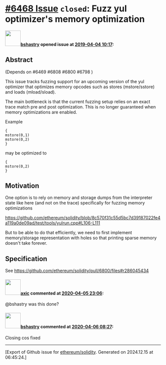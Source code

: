# [\#6468 Issue](https://github.com/ethereum/solidity/issues/6468) `closed`: Fuzz yul optimizer's memory optimization

#### <img src="https://avatars.githubusercontent.com/u/2388185?v=4" width="50">[bshastry](https://github.com/bshastry) opened issue at [2019-04-04 10:17](https://github.com/ethereum/solidity/issues/6468):

## Abstract

(Depends on #6469 #6808 #6800 #6798 )

This issue tracks fuzzing support for an upcoming version of the yul optimizer that optimizes memory opcodes such as stores (mstore/sstore) and loads (mload/sload).

The main bottleneck is that the current fuzzing setup relies on an exact trace match pre and post optimization. This is no longer guaranteed when memory optimizations are enabled.

Example

```
{
mstore(0,1)
mstore(0,2)
}
```

may be optimized to 
```
{
mstore(0,2)
}
```

## Motivation

One option is to rely on memory and storage dumps from the interpreter state like here (and not on the trace) specifically for fuzzing memory optimizations

https://github.com/ethereum/solidity/blob/8c570f31c55d5bc7d39187022fe4a119a0de09ad/test/tools/yulrun.cpp#L106-L111

But to be able to do that efficiently, we need to first implement memory/storage representation with holes so that printing sparse memory doesn't take forever.

## Specification

See https://github.com/ethereum/solidity/pull/6800/files#r286045434

#### <img src="https://avatars.githubusercontent.com/u/20340?v=4" width="50">[axic](https://github.com/axic) commented at [2020-04-05 23:06](https://github.com/ethereum/solidity/issues/6468#issuecomment-609500127):

@bshastry was this done?

#### <img src="https://avatars.githubusercontent.com/u/2388185?v=4" width="50">[bshastry](https://github.com/bshastry) commented at [2020-04-06 08:27](https://github.com/ethereum/solidity/issues/6468#issuecomment-609650805):

Closing cos fixed


-------------------------------------------------------------------------------



[Export of Github issue for [ethereum/solidity](https://github.com/ethereum/solidity). Generated on 2024.12.15 at 06:45:24.]
